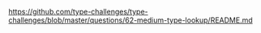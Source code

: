 https://github.com/type-challenges/type-challenges/blob/master/questions/62-medium-type-lookup/README.md
